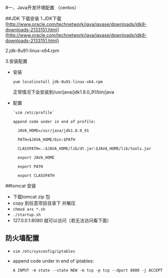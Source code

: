 ﻿#一、Java开发环境配置 （centos）

##JDK 下载安装
1.JDK下载[http://www.oracle.com/technetwork/java/javase/downloads/jdk8-downloads-2133151.html](http://www.oracle.com/technetwork/java/javase/downloads/jdk8-downloads-2133151.html)

2.jdk-8u91-linux-x64.rpm

3.安装配置

- 安装

	``` 
	yum localinstall jdk-8u91-linux-x64.rpm
	```
	
	正常情况下会安装到/usr/java/jdk1.8.0_91/bin/java
	
- 配置
      
      `vim /etc/profile`
      
      append code under in end of profile:
       
		JAVA_HOME=/usr/java/jdk1.8.0_91
		
		PATH=$JAVA_HOME/bin:$PATH
		
		CLASSPATH=.:$JAVA_HOME/lib/dt.jar:$JAVA_HOME/lib/tools.jar
		
		export JAVA_HOME
		
		export PATH
		
		export CLASSPATH
		
##tomcat 安装
- 下载tomcat zip 包
- copy 到任意项目目录下 并解压
- `chmod a+x *.sh`
- `./startup.sh`
- 127.0.0.1:8080 就可以访问（若无法访问看下面）

## 防火墙配置
- `vim /etc/sysconfig/iptables`
- append code under in end of iptables:

	`A INPUT -m state --state NEW -m tcp -p tcp --dport 8080 -j ACCEPT`